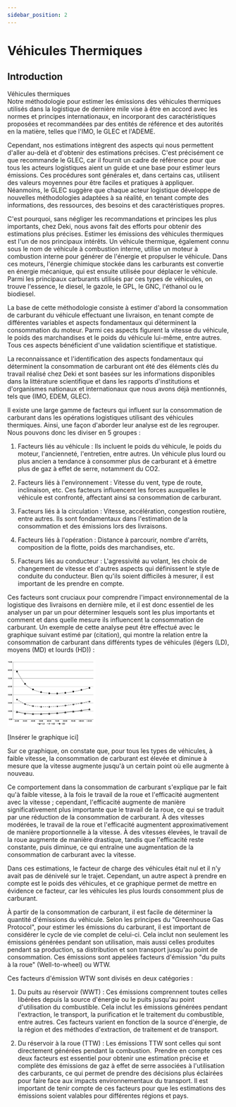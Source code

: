 ```yaml
---
sidebar_position: 2
---
```


# Véhicules Thermiques  


## Introduction 

Véhicules thermiques  
Notre méthodologie pour estimer les émissions des véhicules thermiques utilisés dans la logistique de dernière mile vise à être en accord avec les normes et principes internationaux, en incorporant des caractéristiques proposées et recommandées par des entités de référence et des autorités en la matière, telles que l'IMO, le GLEC et l'ADEME.

Cependant, nos estimations intègrent des aspects qui nous permettent d'aller au-delà et d'obtenir des estimations précises. C'est précisément ce que recommande le GLEC, car il fournit un cadre de référence pour que tous les acteurs logistiques aient un guide et une base pour estimer leurs émissions. Ces procédures sont générales et, dans certains cas, utilisent des valeurs moyennes pour être faciles et pratiques à appliquer. Néanmoins, le GLEC suggère que chaque acteur logistique développe de nouvelles méthodologies adaptées à sa réalité, en tenant compte des informations, des ressources, des besoins et des caractéristiques propres.

C'est pourquoi, sans négliger les recommandations et principes les plus importants, chez Deki, nous avons fait des efforts pour obtenir des estimations plus précises. Estimer les émissions des véhicules thermiques est l'un de nos principaux intérêts. Un véhicule thermique, également connu sous le nom de véhicule à combustion interne, utilise un moteur à combustion interne pour générer de l'énergie et propulser le véhicule. Dans ces moteurs, l'énergie chimique stockée dans les carburants est convertie en énergie mécanique, qui est ensuite utilisée pour déplacer le véhicule. Parmi les principaux carburants utilisés par ces types de véhicules, on trouve l'essence, le diesel, le gazole, le GPL, le GNC, l'éthanol ou le biodiesel.

La base de cette méthodologie consiste à estimer d'abord la consommation de carburant du véhicule effectuant une livraison, en tenant compte de différentes variables et aspects fondamentaux qui déterminent la consommation du moteur. Parmi ces aspects figurent la vitesse du véhicule, le poids des marchandises et le poids du véhicule lui-même, entre autres. Tous ces aspects bénéficient d'une validation scientifique et statistique.

La reconnaissance et l'identification des aspects fondamentaux qui déterminent la consommation de carburant ont été des éléments clés du travail réalisé chez Deki et sont basées sur les informations disponibles dans la littérature scientifique et dans les rapports d'institutions et d'organismes nationaux et internationaux que nous avons déjà mentionnés, tels que (IMO, EDEM, GLEC).

Il existe une large gamme de facteurs qui influent sur la consommation de carburant dans les opérations logistiques utilisant des véhicules thermiques. Ainsi, une façon d'aborder leur analyse est de les regrouper. Nous pouvons donc les diviser en 5 groupes :

1. Facteurs liés au véhicule : Ils incluent le poids du véhicule, le poids du moteur, l'ancienneté, l'entretien, entre autres. Un véhicule plus lourd ou plus ancien a tendance à consommer plus de carburant et à émettre plus de gaz à effet de serre, notamment du CO2.

2. Facteurs liés à l'environnement : Vitesse du vent, type de route, inclinaison, etc. Ces facteurs influencent les forces auxquelles le véhicule est confronté, affectant ainsi sa consommation de carburant.

3. Facteurs liés à la circulation : Vitesse, accélération, congestion routière, entre autres. Ils sont fondamentaux dans l'estimation de la consommation et des émissions lors des livraisons.

4. Facteurs liés à l'opération : Distance à parcourir, nombre d'arrêts, composition de la flotte, poids des marchandises, etc.

5. Facteurs liés au conducteur : L'agressivité au volant, les choix de changement de vitesse et d'autres aspects qui définissent le style de conduite du conducteur. Bien qu'ils soient difficiles à mesurer, il est important de les prendre en compte.

Ces facteurs sont cruciaux pour comprendre l'impact environnemental de la logistique des livraisons en dernière mile, et il est donc essentiel de les analyser un par un pour déterminer lesquels sont les plus importants et comment et dans quelle mesure ils influencent la consommation de carburant. Un exemple de cette analyse peut être effectué avec le graphique suivant estimé par (citation), qui montre la relation entre la consommation de carburant dans différents types de véhicules (légers (LD), moyens (MD) et lourds (HD)) :


<img src="../../static/img/FC.png" alt="Texto alternativo" width="200" height="150">



[Insérer le graphique ici]

Sur ce graphique, on constate que, pour tous les types de véhicules, à faible vitesse, la consommation de carburant est élevée et diminue à mesure que la vitesse augmente jusqu'à un certain point où elle augmente à nouveau.

Ce comportement dans la consommation de carburant s'explique par le fait qu'à faible vitesse, à la fois le travail de la roue et l'efficacité augmentent avec la vitesse ; cependant, l'efficacité augmente de manière significativement plus importante que le travail de la roue, ce qui se traduit par une réduction de la consommation de carburant. À des vitesses modérées, le travail de la roue et l'efficacité augmentent approximativement de manière proportionnelle à la vitesse. À des vitesses élevées, le travail de la roue augmente de manière drastique, tandis que l'efficacité reste constante, puis diminue, ce qui entraîne une augmentation de la consommation de carburant avec la vitesse.

Dans ces estimations, le facteur de charge des véhicules était nul et il n'y avait pas de dénivelé sur le trajet. Cependant, un autre aspect à prendre en compte est le poids des véhicules, et ce graphique permet de mettre en évidence ce facteur, car les véhicules les plus lourds consomment plus de carburant.

À partir de la consommation de carburant, il est facile de déterminer la quantité d'émissions du véhicule. Selon les principes du "Greenhouse Gas Protocol", pour estimer les émissions du carburant, il est important de considérer le cycle de vie complet de celui-ci. Cela inclut non seulement les émissions générées pendant son utilisation, mais aussi celles produites pendant sa production, sa distribution et son transport jusqu'au point de consommation. Ces émissions sont appelées facteurs d'émission "du puits à la roue" (Well-to-wheel) ou WTW.


Ces facteurs d'émission WTW sont divisés en deux catégories : 

1. Du puits au réservoir (WWT) : Ces émissions comprennent toutes celles libérées depuis la source d'énergie ou le puits jusqu'au point d'utilisation du combustible. Cela inclut les émissions générées pendant l'extraction, le transport, la purification et le traitement du combustible, entre autres. Ces facteurs varient en fonction de la source d'énergie, de la région et des méthodes d'extraction, de traitement et de transport.  

2. Du réservoir à la roue (TTW) : Les émissions TTW sont celles qui sont directement générées pendant la combustion.  
Prendre en compte ces deux facteurs est essentiel pour obtenir une estimation précise et complète des émissions de gaz à effet de serre associées à l'utilisation des carburants, ce qui permet de prendre des décisions plus éclairées pour faire face aux impacts environnementaux du transport. Il est important de tenir compte de ces facteurs pour que les estimations des émissions soient valables pour différentes régions et pays.  





